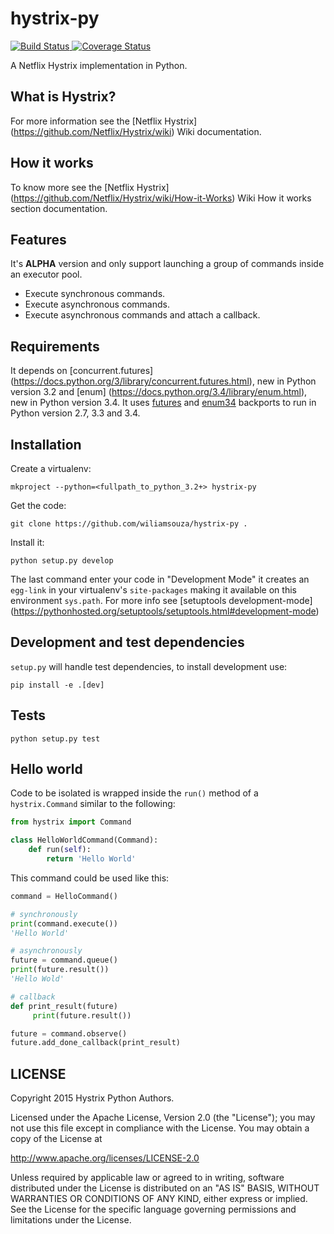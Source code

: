 hystrix-py
==========

[![Build Status](https://travis-ci.org/wiliamsouza/hystrix-py.svg)
](https://travis-ci.org/wiliamsouza/hystrix-py)
[![Coverage Status](https://img.shields.io/coveralls/wiliamsouza/hystrix-py.svg)](https://coveralls.io/r/wiliamsouza/hystrix-py)

A Netflix Hystrix implementation in Python.


What is Hystrix?
----------------

For more information see the [Netflix Hystrix]
(https://github.com/Netflix/Hystrix/wiki) Wiki documentation.


How it works
------------

To know more see the [Netflix Hystrix]
(https://github.com/Netflix/Hystrix/wiki/How-it-Works) Wiki How it works
section documentation.


Features
--------

It's **ALPHA** version and only support launching a group of commands inside
an executor pool.

* Execute synchronous commands.
* Execute asynchronous commands.
* Execute asynchronous commands and attach a callback.


Requirements
------------

It depends on [concurrent.futures]
(https://docs.python.org/3/library/concurrent.futures.html), new in Python
version 3.2 and [enum]
(https://docs.python.org/3.4/library/enum.html), new in Python version 3.4.
It uses [futures](https://pypi.python.org/pypi/futures) and
[enum34](https://pypi.python.org/pypi/enum34/) backports to run in Python
version 2.7, 3.3 and 3.4.


Installation
------------

Create a virtualenv:

```
mkproject --python=<fullpath_to_python_3.2+> hystrix-py
```

Get the code:

```
git clone https://github.com/wiliamsouza/hystrix-py .
```

Install it:

```
python setup.py develop
```

The last command enter your code in "Development Mode" it creates an
`egg-link` in your virtualenv's `site-packages` making it available
on this environment `sys.path`. For more info see [setuptools development-mode]
(https://pythonhosted.org/setuptools/setuptools.html#development-mode)


Development and test dependencies
---------------------------------

`setup.py` will handle test dependencies, to install development use:

```
pip install -e .[dev]
```


Tests
-----

```
python setup.py test
```


Hello world
-----------

Code to be isolated is wrapped inside the `run()` method of a `hystrix.Command` similar to the following:

```python
from hystrix import Command

class HelloWorldCommand(Command):
    def run(self):
        return 'Hello World'
```

This command could be used like this:

```python
command = HelloCommand()

# synchronously
print(command.execute())
'Hello World'

# asynchronously
future = command.queue()
print(future.result())
'Hello Wold'

# callback
def print_result(future)
     print(future.result())

future = command.observe()
future.add_done_callback(print_result)
```

LICENSE
-------

Copyright 2015 Hystrix Python Authors.

Licensed under the Apache License, Version 2.0 (the "License");
you may not use this file except in compliance with the License.
You may obtain a copy of the License at

<http://www.apache.org/licenses/LICENSE-2.0>

Unless required by applicable law or agreed to in writing, software
distributed under the License is distributed on an "AS IS" BASIS,
WITHOUT WARRANTIES OR CONDITIONS OF ANY KIND, either express or implied.
See the License for the specific language governing permissions and
limitations under the License.
